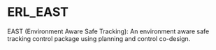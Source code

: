 # ERL_EAST
EAST (Environment Aware Safe Tracking): An environment aware safe tracking control package using planning and control co-design.

